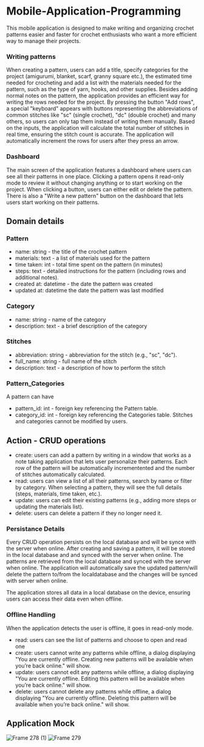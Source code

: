 # Mobile-Application-Programming

This mobile application is designed to make writing and organizing crochet patterns easier and faster for crochet enthusiasts who want a more efficient way to manage their projects.
### Writing patterns
When creating a pattern, users can add a title, specify categories for the project (amigurumi, blanket, scarf, granny square etc.), the estimated time needed for crocheting and add a list with the materials needed for the pattern, such as the type of yarn, hooks, and other supplies. Besides adding normal notes on the pattern, the application provides an efficient way for writing the rows needed for the project. By pressing the button "Add rows", a special "keyboard" appears with buttons representing the abbreviations of common stitches like "sc" (single crochet), "dc" (double crochet) and many others, so users can only tap them instead of writing them manually. Based on the inputs, the application will calculate the total number of stitches in real time, ensuring the stitch count is accurate. The application will automatically increment the rows for users after they press an arrow.
### Dashboard
The main screen of the application features a dashboard where users can see all their patterns in one place. Clicking a pattern opens it read-only mode to review it without changing anything or to start working on the project. When clicking a button, users can either edit or delete the pattern. There is also a "Write a new pattern" button on the dashboard that lets users start working on their patterns.

## Domain details
### Pattern
- name: string - the title of the crochet pattern
- materials: text - a list of materials used for the pattern 
- time taken: int - total time spent on the pattern (in minutes)
- steps: text - detailed instructions for the pattern (including rows and additional notes).
- created at: datetime - the date the pattern was created
- updated at: datetime the date the pattern was last modified
### Category
- name:	string	- name of the category 
- description: text	- a brief description of the category 
### Stitches
- abbreviation:	string - abbreviation for the stitch (e.g., "sc", "dc").
- full_name: string -	full name of the stitch 
- description: text	- a description of how to perform the stitch
### Pattern_Categories
A pattern can have 
- pattern_id:	int -	foreign key referencing the Pattern table.
- category_id: int - foreign key referencing the Categories table.
Stitches and categories cannot be modified by users.

## Action - CRUD operations
- create: users can add a pattern by writing in a window that works as a note taking application that lets user personalize their patterns. Each row of the pattern will be automatically incrementented and the number of stitches automatically calculated.
- read: users can view a list of all their patterns, search by name or filter by category. When selecting a pattern, they will see the full details (steps, materials, time taken, etc.).
- update: users can edit their existing patterns (e.g., adding more steps or updating the materials list).
- delete: users can delete a pattern if they no longer need it.

### Persistance Details
Every CRUD operation persists on the local database and will be synce with the server when online.
After creating and saving a pattern, it will be stored in the local database and and synced with the server when online. The patterns are retrieved from the local database and synced with the server when online. The application will automatically save the updated pattern/will delete the pattern to/from the localdatabase and the changes will be synced with server when online.

The application stores all data in a local database on the device, ensuring users can access their data even when offline.

### Offline Handling
When the application detects the user is offline, it goes in read-only mode.
- read: users can see the list of patterns and choose to open and read one
- create: users cannot write any patterns while offline, a dialog displaying "You are currently offline. Creating new patterns will be available when you’re back online." will show.
- update: users cannot edit any patterns while offline, a dialog displaying "You are currently offline. Editing this pattern will be available when you’re back online." will show.
- delete: users cannot delete any patterns while offline, a dialog displaying "You are currently offline. Deleting this pattern will be available when you’re back online." will show.

## Application Mock
![Frame 278 (1)](https://github.com/user-attachments/assets/c315e55d-41ce-4d49-8486-4d655e898481)
![Frame 279](https://github.com/user-attachments/assets/c45d91b1-6510-40e7-a220-a5e8359d212a)


